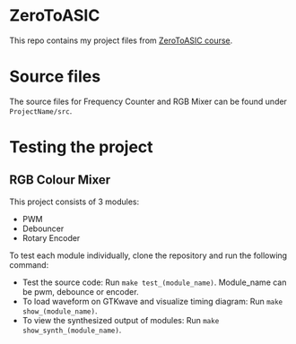 # ZeroToASIC
This repo contains my project files from [ZeroToASIC course](https://www.zerotoasiccourse.com/).

# Source files
The source files for Frequency Counter and RGB Mixer can be found under `ProjectName/src`.

# Testing the project
## RGB Colour Mixer
This project consists of 3 modules:
 - PWM
 - Debouncer
 - Rotary Encoder
 
 To test each module individually, clone the repository and run the following command:
  - Test the source code: Run `make test_(module_name)`. Module_name can be pwm, debounce or encoder.
  - To load waveform on GTKwave and visualize timing diagram: Run `make show_(module_name)`.
  - To view the synthesized output of modules: Run `make show_synth_(module_name)`.
